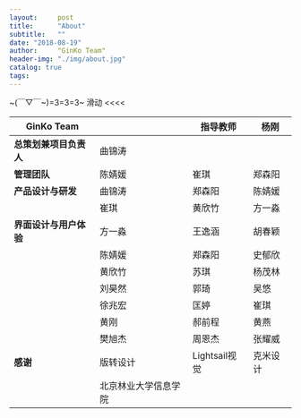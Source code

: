 ```yaml
---
layout:     post
title:      "About"
subtitle:   ""
date: "2018-08-19"
author:     "GinKo Team"
header-img: "./img/about.jpg"
catalog: true
tags:
---
```

~(￣▽￣~)=3=3=3~ 滑动 <<<<
<table class="table" contenteditable="true">
	<thead>
		<tr>
			<th><b>GinKo Team</b></th>
			<th></th>
			<th>指导教师</th>
			<th>杨刚</th>
		</tr>
	</thead>
	<tbody>
		<tr>
			<td><b>总策划兼项目负责人</b></td>
			<td>曲锦涛</td>
			<td></td>
			<td></td>
		</tr>
		<tr>
			<td><b>管理团队</b></td>
			<td>陈婧媛</td>
			<td>崔琪</td>
			<td>郑森阳</td>
		</tr>
		<tr>
			<td><b>产品设计与研发</b></td>
			<td>曲锦涛</td>
			<td>郑森阳</td>
			<td>陈婧媛</td>
		</tr>
		<tr>
			<td></td>
			<td>崔琪</td>
			<td>黄欣竹</td>
			<td>方一淼</td>
		</tr>
		<tr>
			<td><b>界面设计与用户体验</b></td>
			<td>方一淼</td>
			<td>王逸涵</td>
			<td>胡春颖</td>
		</tr>
		<tr>
			<td></td>
			<td>陈婧媛</td>
			<td>郑森阳</td>
			<td>史郁欣</td>
		</tr>
		<tr>
			<td></td>
			<td>黄欣竹</td>
			<td>苏琪</td>
			<td>杨茂林</td>
		</tr>
		<tr>
			<td></td>
			<td>刘昊然</td>
			<td>郭琦</td>
			<td>吴悠</td>
		</tr>
		<tr>
			<td></td>
			<td>徐兆宏</td>
			<td>匡婷</td>
			<td>崔琪</td>
		</tr>
		<tr>
			<td></td>
			<td>黄刚</td>
			<td>郝前程</td>
			<td>黄燕</td>
		</tr>
		<tr>
			<td></td>
			<td>樊旭杰</td>
			<td>周恩杰</td>
			<td>张耀威</td>
		</tr>
		<tr>
			<td><b>感谢</b></td>
			<td>版转设计</td>
			<td>Lightsail视觉</td>
			<td>克米设计</td>
		</tr>
		<tr>
			<td></td>
			<td>北京林业大学信息学院</td>
			<td></td>
			<td></td>
		</tr>
	</tbody>
</table>
